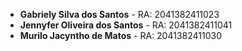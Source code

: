 - **Gabriely Silva dos Santos** - RA: 2041382411023
- **Jennyfer Oliveira dos Santos** - RA: 2041382411041
- **Murilo Jacyntho de Matos** - RA: 2041382411030